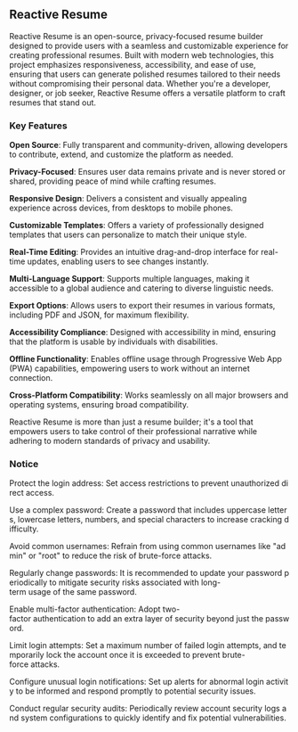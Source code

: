 ## Reactive Resume

Reactive Resume is an open-source, privacy-focused resume builder designed to provide users with a seamless and customizable experience for creating professional resumes. Built with modern web technologies, this project emphasizes responsiveness, accessibility, and ease of use, ensuring that users can generate polished resumes tailored to their needs without compromising their personal data. Whether you're a developer, designer, or job seeker, Reactive Resume offers a versatile platform to craft resumes that stand out.

### Key Features

**Open Source**: Fully transparent and community-driven, allowing developers to contribute, extend, and customize the platform as needed.

**Privacy-Focused**: Ensures user data remains private and is never stored or shared, providing peace of mind while crafting resumes.

**Responsive Design**: Delivers a consistent and visually appealing experience across devices, from desktops to mobile phones.

**Customizable Templates**: Offers a variety of professionally designed templates that users can personalize to match their unique style.

**Real-Time Editing**: Provides an intuitive drag-and-drop interface for real-time updates, enabling users to see changes instantly.

**Multi-Language Support**: Supports multiple languages, making it accessible to a global audience and catering to diverse linguistic needs.

**Export Options**: Allows users to export their resumes in various formats, including PDF and JSON, for maximum flexibility.

**Accessibility Compliance**: Designed with accessibility in mind, ensuring that the platform is usable by individuals with disabilities.

**Offline Functionality**: Enables offline usage through Progressive Web App (PWA) capabilities, empowering users to work without an internet connection.

**Cross-Platform Compatibility**: Works seamlessly on all major browsers and operating systems, ensuring broad compatibility.

Reactive Resume is more than just a resume builder; it's a tool that empowers users to take control of their professional narrative while adhering to modern standards of privacy and usability.

### Notice

Protect the login address: Set access restrictions to prevent unauthorized direct access.
    
Use a complex password: Create a password that includes uppercase letters, lowercase letters, numbers, and special characters to increase cracking difficulty.
    
Avoid common usernames: Refrain from using common usernames like "admin" or "root" to reduce the risk of brute-force attacks.
    
Regularly change passwords: It is recommended to update your password periodically to mitigate security risks associated with long-term usage of the same password.
    
Enable multi-factor authentication: Adopt two-factor authentication to add an extra layer of security beyond just the password.
    
Limit login attempts: Set a maximum number of failed login attempts, and temporarily lock the account once it is exceeded to prevent brute-force attacks.
    
Configure unusual login notifications: Set up alerts for abnormal login activity to be informed and respond promptly to potential security issues.
    
Conduct regular security audits: Periodically review account security logs and system configurations to quickly identify and fix potential vulnerabilities.
        